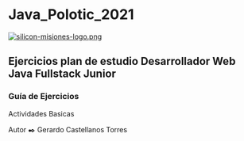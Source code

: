# Java_Polotic_2021

[![silicon-misiones-logo.png](https://i.postimg.cc/DwZpT04N/silicon-misiones-logo.png)](https://postimg.cc/tYKNdX5d)


## Ejercicios plan de estudio Desarrollador Web Java Fullstack Junior 


### Guía de Ejercicios
Actividades Basicas

Autor ✒️
Gerardo Castellanos Torres
